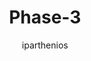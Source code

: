 ---
author: iparthenios
image_url: /images/teletactor-3.jpg
title: Phase-3
year: 1926
caption: Ένας μονόκλωνος Teletactor που κρατείται από ένα υποκείμενο δοκιμής. Ο αντίχειρας του υποκειμένου ακουμπάει στο διάφραγμα. Ο Gault σχεδίασε τη συσκευή που ονόμασε Teletactor ως μέσο για την παροχή της επαύξησης, ως ένα νέο όργανο που επιτρέπει στους κωφούς να ακούν με τα χέρια τους.
license_url: 
license_text: Adolf-Wuerth-Center for the History of Psychology, Germany
categories:
  - Μελέτη Περίπτωσης
  - Μέθοδος
  - Αρχέτυπα
  - Τεχνολογία
  - Μορφές
tags:
  - Touch
  - History
  - Tactile
  - Haptics
---